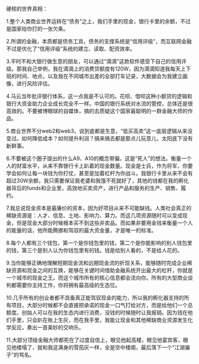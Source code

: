 硬核的世界真相：

1.整个人类商业世界运转在“债务”之上，我们手里的现金，银行卡里的余额，不过是国家给你打的一张欠条。

2.所谓的金融，本质都是债务工具，债务的支撑系统是“信用评级”，而互联网金融不过是优化了“信用评级”系统的建立、读取、配资效率。

3.平时不和大银行做生意的朋友，可以通过“滴滴”这款软件感受下自己的信用评级。那我自己举例，我在滴滴上的消费贷额度有120W，因为滴滴知道我每天上下班的时间、地点，以及我在不同城市出差的全部打车记录，大数据会为我建立画像，进行风险评估。

4.马云当年批评银行体系，这一点我是不认可的。花呗、借呗这种小额贷的逻辑和银行大资金助力企业成长完全不一样。中国的银行系统对水流的管控，总体还是很高效的。不要被博眼球的自媒体，搞的去质疑这个国家最聪明的一群金融大师的作品。

5.商业世界不分web2和web3，说到底都是生意，“低买高卖”这一底层逻辑从来没变过。如何降低成本？如何提升利润？搞来搞去都是那点儿玩意儿，太阳底下没有新鲜事。

6.不要被这个圈子提出的什么A9、A10的概念带偏，这是“死人”的想法。衡量一个人的财富水平，从来不靠银行卡上趴着的现金数量。现金是士兵，作为将军，你要学会如何让每一块钱为你打仗，甚至是加着杠杆为你战斗。我银行卡里从来不会有超过30W余额，我只需要保证我老婆和我饿不死就好了，其他的钱都在我的孵化器背后的funds和企业里，高效地买卖资产，进行产品和服务的生产、销售、履约。

7.我总说现金资本是最廉价的资本，因为好项目从来不可能缺钱。人类社会真正的稀缺资源是：人才、信息、土地、影响力、算力。而这几项资源随时可以变成现金，但是现金大部分时候根本买不到这些非卖品。而如果非要用金钱来衡量一个人的能量的话，他所能腾挪和驾驭的最大资金量，才是唯一的标准。

8.每个人都有三个钱包，第一个是你钱包里的钱，第二个是你能影响的别人钱包里的钱，第三个是别人认为你钱包里有的钱。钱是给别人看的，不是给人花的。

9.当你能够正确地理解短期现金流和远期现金流的折现关系，能够随时完成企业稀缺资源和现金之间的互换，能够在关键时间借助金融系统开出最大的杠杆，你就是一个城市的现金之王。而这个城市所有的核心信息都会流向你。所有的大型商业谈判都需要你主持工作，你将拥有最高级的生态位。

10.几乎所有的创业者都不具备真正能驾驭现金的能力，所以我的孵化器支持的所有项目，大部分时候都不会直接把承诺的现金一口气打给对方，而是给他们一个总额度。创始人可以在我的生态内进行消费，没钱的时候随时让我报销。因为钱在他们手里，只会趴在账上生灰，而在我手里，我能让现金和其他稀缺商业资源发生化学反应，奏出一首美妙的交响乐。

11.大部分顶级金融大师都死在了过度自信上，眼见他起高楼，眼见他宴宾客，眼见他楼塌了，就和我这满身的雪茄灰一样，全是空中楼阁，最后落下一个“江湖骗子”的骂名。
